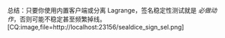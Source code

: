 总结：只要你使用内置客户端或分离 Lagrange，签名稳定性测试就是 *必做动作*，否则可能不稳定甚至频繁掉线。[CQ:image,file=http://localhost:23156/sealdice_sign_sel.png]